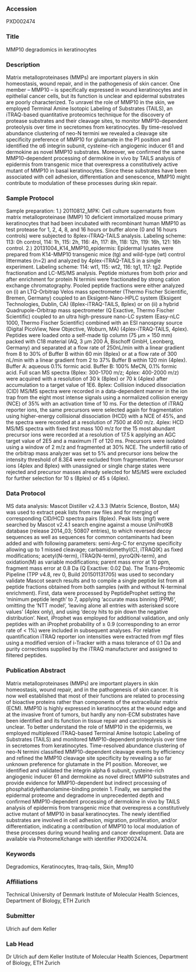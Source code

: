 ### Accession
PXD002474

### Title
MMP10 degradomics in keratinocytes

### Description
Matrix metalloproteinases (MMPs) are important players in skin homeostasis, wound repair, and in the pathogenesis of skin cancer. One member – MMP10 – is specifically expressed in wound keratinocytes and in epithelial cancer cells, but its function is unclear and epidermal substrates are poorly characterized. To unravel the role of MMP10 in the skin, we employed Terminal Amine Isotopic Labeling of Substrates (TAILS), an iTRAQ-based quantitative proteomics technique for the discovery of protease substrates and their cleavage sites, to monitor MMP10-dependent proteolysis over time in secretomes from keratinocytes. By time-resolved abundance clustering of neo-N termini we revealed a cleavage site specificity preference of MMP10 for glutamate in the P1 position and identified the α6 integrin subunit, cysteine-rich angiogenic inducer 61 and dermokine as novel MMP10 substrates. Moreover, we confirmed the same MMP10-dependent processing of dermokine in vivo by TAILS analysis of epidermis from transgenic mice that overexpress a constitutively active mutant of MMP10 in basal keratinocytes. Since these substrates have been associated with cell adhesion, differentiation and senescence, MMP10 might contribute to modulation of these processes during skin repair.

### Sample Protocol
Sample preparation: 1.) 20110812_MPK: Cell culture supernatants from matrix metalloproteinase (MMP) 10 deficient immortalized mouse primary keratinocytes that had been incubated with recombinant human MMP10 as test protease for 1, 2, 4, 8, and 16 hours or buffer alone (0 and 16 hours controls) were subjected to 8plex-iTRAQ-TAILS analysis. Labeling scheme: 113: 0h control, 114: 1h, 115: 2h, 116: 4h, 117: 8h, 118: 12h, 119: 16h, 121: 16h control. 2.) 20131004_K14_MMP10_epidermis: Epidermal lysates were prepared from K14-MMP10 transgenic mice (tg) and wild-type (wt) control littermates (n=2) and analyzed by 4plex-iTRAQ-TAILS in a single experiment. Labeling scheme: 114: wt1, 115: wt2, 116: tg1, 117: tg2.  Peptide fractionation and LC-MS/MS analysis. Peptide mixtures from both prior and after enrichment for protein N termini were fractionated by strong cation exchange chromatography. Pooled peptide fractions were either analyzed on (i) an LTQ-Orbitrap Velos mass spectrometer (Thermo Fischer Scientific, Bremen, Germany) coupled to an Eksigent-Nano-HPLC system (Eksigent Technologies, Dublin, CA) (8plex-iTRAQ-TAILS, 8plex) or on (ii) a hybrid Quadrupole-Orbitrap mass spectrometer (Q Exactive, Thermo Fischer Scientific) coupled to an ultra high-pressure nano-LC system (Easy-nLC 1000, Thermo Fischer Scientific) combined with an ESI nanospray source (Digital PicoView, New Objective, Woburn, MA) (4plex-iTRAQ-TAILS, 4plex). Peptides were loaded onto a self-made tip column (75 μm × 150 mm) packed with C18 material (AQ, 3 μm 200 Å, Bischoff GmbH, Leonberg, Germany) and separated at a flow rate of 250nL/min with a linear gradient from 8 to 30% of Buffer B within 60 min (8plex) or at a flow rate of 300 nL/min with a linear gradient from 2 to 37% Buffer B within 120 min (4plex). Buffer A: aqueous 0.1% formic acid. Buffer B: 100% MeCN, 0.1% formic acid. Full scan MS spectra (8plex: 300-1700 m/z; 4plex: 400-2000 m/z) were acquired with a resolution of 30 k (8plex) or 70 k (4plex) after accumulation to a target value of 1E6. 8plex: Collision induced dissociation (CID) MS/MS spectra were recorded in a data-dependent manner in the ion trap from the eight most intense signals using a normalized collision energy (NCE) of 35% with an activation time of 10 ms. For the detection of iTRAQ reporter ions, the same precursors were selected again for fragmentation using higher-energy collisional dissociation (HCD) with a NCE of 45%, and the spectra were recorded at a resolution of 7500 at 400 m/z. 4plex: HCD MS/MS spectra with fixed first mass 100 m/z for the 15 most abundant precursor ions were recorded at a resolution of 17.5 k applying an AGC target value of 2E5 and a maximum IT of 120 ms. Precursors were isolated using a window of 2 m/z and fragmented at 30% NCE. The underfill ratio of the orbitrap mass analyzer was set to 5% and precursor ions below the intensity threshold of 8.3E4 were excluded from fragmentation. Precursor ions (4plex and 8plex) with unassigned or single charge states were rejected and precursor masses already selected for MS/MS were excluded for further selection for 10 s (8plex) or 45 s (4plex).

### Data Protocol
MS data analysis: Mascot Distiller v2.4.3.3 (Matrix Science, Boston, MA) was used to extract peak lists from raw files and for merging of corresponding CID/HCD spectra pairs (8plex). Peak lists (mgf) were searched by Mascot v2.4.1 search engine against a mouse UniProtKB database (release 2014_03; 50807 entries), to which reversed decoy sequences as well as sequences for common contaminants had been added and with following parameters: semi-Arg-C for enzyme specificity allowing up to 1 missed cleavage; carbamidomethyl(C), iTRAQ(K) as fixed modifications; acetyl(N-term), iTRAQ(N-term), pyroQ(N-term), and oxidation(M) as variable modifications; parent mass error at 10 ppm, fragment mass error at 0.8 Da (Q Exactive: 0.02 Da). The Trans-Proteomic Pipeline (TPP v4.8, rev 0, Build 201501131705) was used to secondary validate Mascot search results and to compile a single peptide list from all peptide fractions obtained from both samples (with and without N-terminal enrichment). First, data were processed by PeptideProphet setting the ‘minimum peptide length’ to 7, applying ‘accurate mass binning (PPM)’, omitting the ‘NTT model’, ‘leaving alone all entries with asterisked score values’ (4plex only), and using ‘decoy hits to pin down the negative distribution’. Next, iProphet was employed for additional validation, and only peptides with an iProphet probability of ≥ 0.9 (corresponding to an error rate of < 1%) were included in subsequent analyses. For relative quantification iTRAQ reporter ion intensities were extracted from mgf files using a modified version of i-Tracker with a mass tolerance of 0.1 Da and purity corrections supplied by the iTRAQ manufacturer and assigned to filtered peptides.

### Publication Abstract
Matrix metalloproteinases (MMPs) are important players in skin homeostasis, wound repair, and in the pathogenesis of skin cancer. It is now well established that most of their functions are related to processing of bioactive proteins rather than components of the extracellular matrix (ECM). MMP10 is highly expressed in keratinocytes at the wound edge and at the invasive front of tumors, but hardly any non-ECM substrates have been identified and its function in tissue repair and carcinogenesis is unclear. To better understand the role of MMP10 in the epidermis, we employed multiplexed iTRAQ-based Terminal Amine Isotopic Labeling of Substrates (TAILS) and monitored MMP10-dependent proteolysis over time in secretomes from keratinocytes. Time-resolved abundance clustering of neo-N termini classified MMP10-dependent cleavage events by efficiency and refined the MMP10 cleavage site specificity by revealing a so far unknown preference for glutamate in the P1 position. Moreover, we identified and validated the integrin alpha 6 subunit, cysteine-rich angiogenic inducer 61 and dermokine as novel direct MMP10 substrates and provide evidence for MMP10-dependent but indirect processing of phosphatidylethanolamine-binding protein 1. Finally, we sampled the epidermal proteome and degradome in unprecedented depth and confirmed MMP10-dependent processing of dermokine in vivo by TAILS analysis of epidermis from transgenic mice that overexpress a constitutively active mutant of MMP10 in basal keratinocytes. The newly identified substrates are involved in cell adhesion, migration, proliferation, and/or differentiation, indicating a contribution of MMP10 to local modulation of these processes during wound healing and cancer development. Data are available via ProteomeXchange with identifier PXD002474.

### Keywords
Degradomics, Keratinocytes, Itraq-tails, Skin, Mmp10

### Affiliations
Technical University of Denmark
Institute of Molecular Health Sciences, Department of Biology, ETH Zurich

### Submitter
Ulrich auf dem Keller

### Lab Head
Dr Ulrich auf dem Keller
Institute of Molecular Health Sciences, Department of Biology, ETH Zurich



